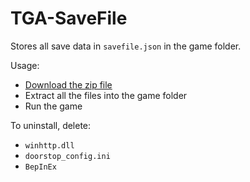 # TGA-SaveFile

Stores all save data in `savefile.json` in the game folder.

Usage:
- [Download the zip file](https://github.com/sbcomputertech/tga-save-file-mod/releases/download/v1.0.1/tga_save_file.zip)
- Extract all the files into the game folder
- Run the game

To uninstall, delete:
- `winhttp.dll`
- `doorstop_config.ini`
- `BepInEx`
